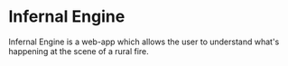 Infernal Engine
===============

Infernal Engine is a web-app which allows the user to understand what's happening at the scene of a rural fire. 